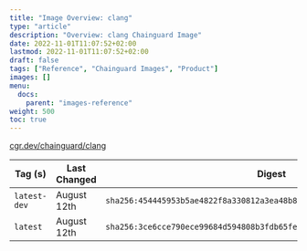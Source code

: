 ```yaml
---
title: "Image Overview: clang"
type: "article"
description: "Overview: clang Chainguard Image"
date: 2022-11-01T11:07:52+02:00
lastmod: 2022-11-01T11:07:52+02:00
draft: false
tags: ["Reference", "Chainguard Images", "Product"]
images: []
menu:
  docs:
    parent: "images-reference"
weight: 500
toc: true
---
```


[cgr.dev/chainguard/clang](https://github.com/chainguard-images/images/tree/main/images/clang)

| Tag (s)       | Last Changed | Digest                                                                    |
|---------------|--------------|---------------------------------------------------------------------------|
|  `latest-dev` | August 12th  | `sha256:454445953b5ae4822f8a330812a3ea48b8f3537d707eea24126f153768ca1a0a` |
|  `latest`     | August 12th  | `sha256:3ce6cce790ece99684d594808b3fdb65feef2aec3383a9933de091f13ecd521d` |



